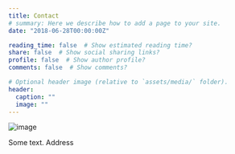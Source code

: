 ```yaml
---
title: Contact
# summary: Here we describe how to add a page to your site.
date: "2018-06-28T00:00:00Z"

reading_time: false  # Show estimated reading time?
share: false  # Show social sharing links?
profile: false  # Show author profile?
comments: false  # Show comments?

# Optional header image (relative to `assets/media/` folder).
header:
  caption: ""
  image: ""
---
```




![image](https://user-images.githubusercontent.com/15907990/145975599-af9e934f-1a9b-4c21-ade0-cadd0883288a.jpeg#floatright)

Some text.
Address
